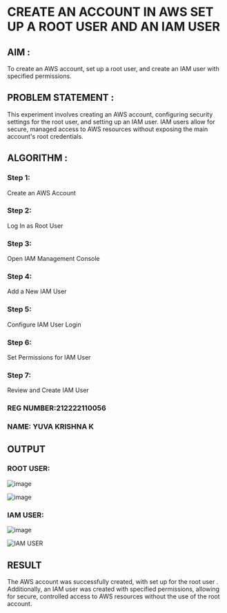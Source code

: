  # CREATE AN  ACCOUNT IN AWS SET UP A ROOT USER AND AN IAM USER 

## AIM :
To create an AWS account, set up a root user, and create an IAM user with specified permissions.

## PROBLEM STATEMENT :
This experiment involves creating an AWS account, configuring security settings for the root user, and setting up an IAM user. IAM users allow for secure, managed access to AWS resources without exposing the main account's root credentials.

## ALGORITHM :

 ### Step 1:
 Create an AWS Account </br>
 ### Step 2:
 Log In as Root User </br>
 ### Step 3:
 Open IAM Management Console</br>
 ### Step 4:
 Add a New IAM User</br>
 ### Step 5:
 Configure IAM User Login</br>
 ### Step 6:
 Set Permissions for IAM User</br>
 ### Step 7:
 Review and Create IAM User</br>

### REG NUMBER:212222110056
### NAME: YUVA KRISHNA K

## OUTPUT

### ROOT USER:
![image](https://github.com/user-attachments/assets/72fe0b8c-aece-468d-9602-31c16cb3e883)

![image](https://github.com/user-attachments/assets/a601ea4c-4298-449d-8e88-d894c1d80e46)

 ### IAM USER:
![image](https://github.com/user-attachments/assets/e7c397ee-a9a4-49f6-8f7d-8f952c3b4f6a)

![IAM USER](https://github.com/user-attachments/assets/a81214b2-4c1b-4afa-96b7-8251edeb80fb)

## RESULT
The AWS account was successfully created, with set up for the root user . Additionally, an IAM user was created with specified permissions, allowing for secure, controlled access to AWS resources without the use of the root account. 

  

